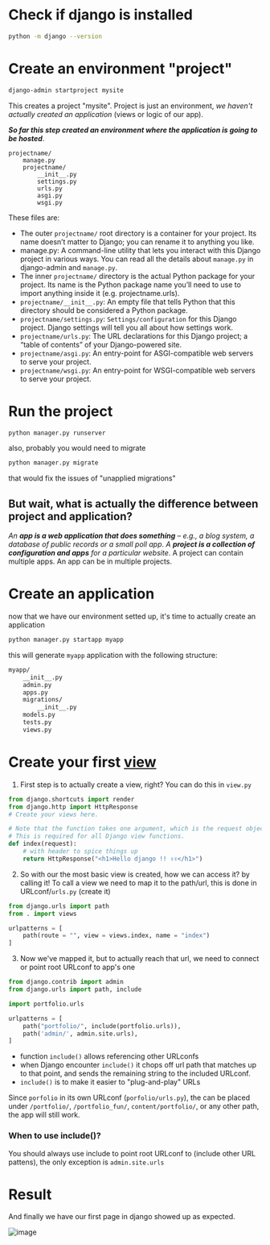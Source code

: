 # Check if django is installed
```bash
python -m django --version
```
# Create an environment "project"
```bash
django-admin startproject mysite
```
This creates a project "mysite".
Project is just an environment, _we haven't actually created an application_ (views or logic of our app).  

**_So far this step created an environment where the application is going to be hosted_**.

```
projectname/
    manage.py
    projectname/
        __init__.py
        settings.py
        urls.py
        asgi.py
        wsgi.py
```

These files are:

- The outer `projectname/` root directory is a container for your project. Its name doesn’t matter to Django; you can rename it to anything you like.
- manage.py: A command-line utility that lets you interact with this Django project in various ways. You can read all the details about `manage.py` in django-admin and `manage.py`.
- The inner `projectname/` directory is the actual Python package for your project. Its name is the Python package name you’ll need to use to import anything inside it (e.g. projectname.urls).
- `projectname/__init__.py`: An empty file that tells Python that this directory should be considered a Python package.
- `projectname/settings.py`: `Settings/configuration` for this Django project. Django settings will tell you all about how settings work.
- `projectname/urls.py`: The URL declarations for this Django project; a “table of contents” of your Django-powered site.
- `projectname/asgi.py`: An entry-point for ASGI-compatible web servers to serve your project.
- `projectname/wsgi.py`: An entry-point for WSGI-compatible web servers to serve your project.

# Run the project
```bash
python manager.py runserver
```
also, probably you would need to migrate
```bash
python manager.py migrate
```
that would fix the issues of "unapplied migrations"


## But wait, what is actually the difference between project and application?

_An **app is a web application that does something** – e.g., a blog system, a database of public records or a small poll app_. _A **project is a collection of configuration and apps** for a particular website_. A project can contain multiple apps. An app can be in multiple projects.  



# Create an application
now that we have our environment setted up, it's time to actually create an application
```bash
python manager.py startapp myapp
```

this will generate `myapp` application with the following structure:   
```bash
myapp/
    __init__.py
    admin.py
    apps.py
    migrations/
        __init__.py
    models.py
    tests.py
    views.py
```

# Create your first [view](https://github.com/KidPudel/python-starter-kit/blob/main/django/architecture.md)
1. First step is to actually create a view, right? You can do this in `view.py`
```python
from django.shortcuts import render
from django.http import HttpResponse
# Create your views here.

# Note that the function takes one argument, which is the request object. 
# This is required for all Django view functions.
def index(request):
    # with header to spice things up
    return HttpResponse("<h1>Hello django !! ✌️✌️</h1>")

```
2. So with our the most basic view is created, how we can access it? by calling it!
   To call a view we need to map it to the path/url, this is done in URLconf/`urls.py` (create it)
```python
from django.urls import path
from . import views

urlpatterns = [
    path(route = "", view = views.index, name = "index")
]
```

3. Now we've mapped it, but to actually reach that url, we need to connect or point root URLconf to app's one

```python
from django.contrib import admin
from django.urls import path, include

import portfolio.urls

urlpatterns = [
    path("portfolio/", include(portfolio.urls)),
    path('admin/', admin.site.urls),
]

```
- function `include()` allows referencing other URLconfs
- when Django encounter `include()` it chops off url path that matches up to that point, and sends the remaining string to the included URLconf.
- `include()` is to make it easier to "plug-and-play" URLs

Since `porfolio` in its own URLconf (`porfolio/urls.py`), the can be placed under `/portfolio/`, `/portfolio_fun/`, `content/portfolio/`, or any other path, the app will still work.

### When to use **include()**?
You should always use include to point root URLconf to (include other URL pattens), the only exception is `admin.site.urls`

# Result
And finally we have our first page in django showed up as expected.  

![image](https://user-images.githubusercontent.com/63263301/228608488-f9d46e8e-1b14-4be1-bdab-7851dc4190cc.png)
